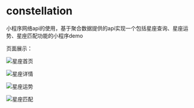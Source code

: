 # constellation
小程序网络api的使用，基于聚合数据提供的api实现一个包括星座查询、星座运势、星座匹配功能的小程序demo

页面展示：

![星座首页](https://cdn.jsdelivr.net/gh/icodemy/picture/img/202204162117649.jpg)

![星座详情](https://cdn.jsdelivr.net/gh/icodemy/picture/img/202204162117653.jpg)

![星座运势](https://cdn.jsdelivr.net/gh/icodemy/picture/img/202204162117654.jpg)

![星座匹配](https://cdn.jsdelivr.net/gh/icodemy/picture/img/202204162117651.jpg)